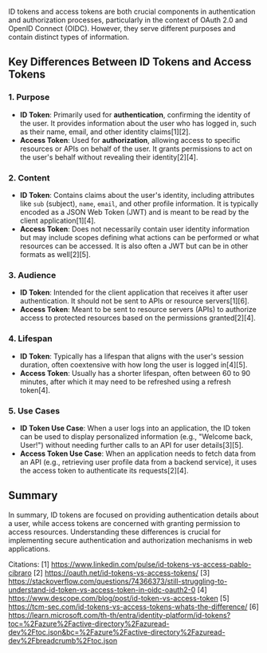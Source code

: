 ID tokens and access tokens are both crucial components in authentication and authorization processes, particularly in the
context of OAuth 2.0 and OpenID Connect (OIDC). However, they serve different purposes and contain distinct types of
information.

## Key Differences Between ID Tokens and Access Tokens

### **1. Purpose**

- **ID Token**: Primarily used for **authentication**, confirming the identity of the user. It provides information about the
  user who has logged in, such as their name, email, and other identity claims[1][2].
- **Access Token**: Used for **authorization**, allowing access to specific resources or APIs on behalf of the user. It
  grants permissions to act on the user's behalf without revealing their identity[2][4].

### **2. Content**

- **ID Token**: Contains claims about the user's identity, including attributes like `sub` (subject), `name`, `email`, and
  other profile information. It is typically encoded as a JSON Web Token (JWT) and is meant to be read by the client
  application[1][4].
- **Access Token**: Does not necessarily contain user identity information but may include scopes defining what actions can
  be performed or what resources can be accessed. It is also often a JWT but can be in other formats as well[2][5].

### **3. Audience**

- **ID Token**: Intended for the client application that receives it after user authentication. It should not be sent to APIs
  or resource servers[1][6].
- **Access Token**: Meant to be sent to resource servers (APIs) to authorize access to protected resources based on the
  permissions granted[2][4].

### **4. Lifespan**

- **ID Token**: Typically has a lifespan that aligns with the user's session duration, often coextensive with how long the
  user is logged in[4][5].
- **Access Token**: Usually has a shorter lifespan, often between 60 to 90 minutes, after which it may need to be refreshed
  using a refresh token[4].

### **5. Use Cases**

- **ID Token Use Case**: When a user logs into an application, the ID token can be used to display personalized information
  (e.g., "Welcome back, User!") without needing further calls to an API for user details[3][5].
- **Access Token Use Case**: When an application needs to fetch data from an API (e.g., retrieving user profile data from a
  backend service), it uses the access token to authenticate its requests[2][4].

## Summary

In summary, ID tokens are focused on providing authentication details about a user, while access tokens are concerned with
granting permission to access resources. Understanding these differences is crucial for implementing secure authentication
and authorization mechanisms in web applications.

Citations: [1] https://www.linkedin.com/pulse/id-tokens-vs-access-pablo-cibraro [2]
https://oauth.net/id-tokens-vs-access-tokens/ [3]
https://stackoverflow.com/questions/74366373/still-struggling-to-understand-id-token-vs-access-token-in-oidc-oauth2-0 [4]
https://www.descope.com/blog/post/id-token-vs-access-token [5]
https://tcm-sec.com/id-tokens-vs-access-tokens-whats-the-difference/ [6]
https://learn.microsoft.com/th-th/entra/identity-platform/id-tokens?toc=%2Fazure%2Factive-directory%2Fazuread-dev%2Ftoc.json&bc=%2Fazure%2Factive-directory%2Fazuread-dev%2Fbreadcrumb%2Ftoc.json
